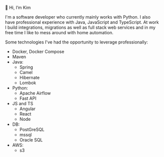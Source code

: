 👋 Hi, I’m Kim

I'm a software developer who currently mainly works with Python. 
I also have professional experience with Java, JavaScript and TypeScript.
At work I build integrations, migrations as well as full stack web services 
and in my free time I like to mess around with home automation.

Some technologies I've had the opportunity to leverage professionally:

- Docker, Docker Compose
- Maven 
- Java:
  - Spring
  - Camel
  - Hibernate
  - Lombok
- Python:
  - Apache Airflow
  - Fast API
- JS and TS
  - Angular
  - React
  - Node
- DB:
  - PostGreSQL
  - mssql
  - Oracle SQL
- AWS:
  - s3 
